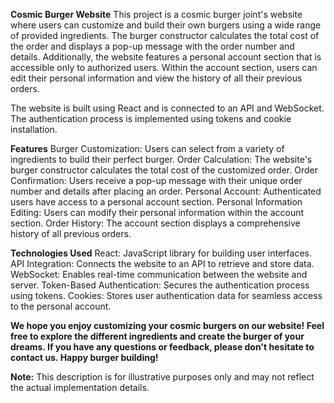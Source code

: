 __Cosmic Burger Website__
This project is a cosmic burger joint's website where users can customize and build their own burgers using a wide range of provided ingredients. The burger constructor calculates the total cost of the order and displays a pop-up message with the order number and details. Additionally, the website features a personal account section that is accessible only to authorized users. Within the account section, users can edit their personal information and view the history of all their previous orders.

The website is built using React and is connected to an API and WebSocket. The authentication process is implemented using tokens and cookie installation.

__Features__
Burger Customization: Users can select from a variety of ingredients to build their perfect burger.
Order Calculation: The website's burger constructor calculates the total cost of the customized order.
Order Confirmation: Users receive a pop-up message with their unique order number and details after placing an order.
Personal Account: Authenticated users have access to a personal account section.
Personal Information Editing: Users can modify their personal information within the account section.
Order History: The account section displays a comprehensive history of all previous orders.

__Technologies Used__
React: JavaScript library for building user interfaces.
API Integration: Connects the website to an API to retrieve and store data.
WebSocket: Enables real-time communication between the website and server.
Token-Based Authentication: Secures the authentication process using tokens.
Cookies: Stores user authentication data for seamless access to the personal account.

__We hope you enjoy customizing your cosmic burgers on our website! Feel free to explore the different ingredients and create the burger of your dreams. If you have any questions or feedback, please don't hesitate to contact us. Happy burger building!__

__Note:__ This description is for illustrative purposes only and may not reflect the actual implementation details.
